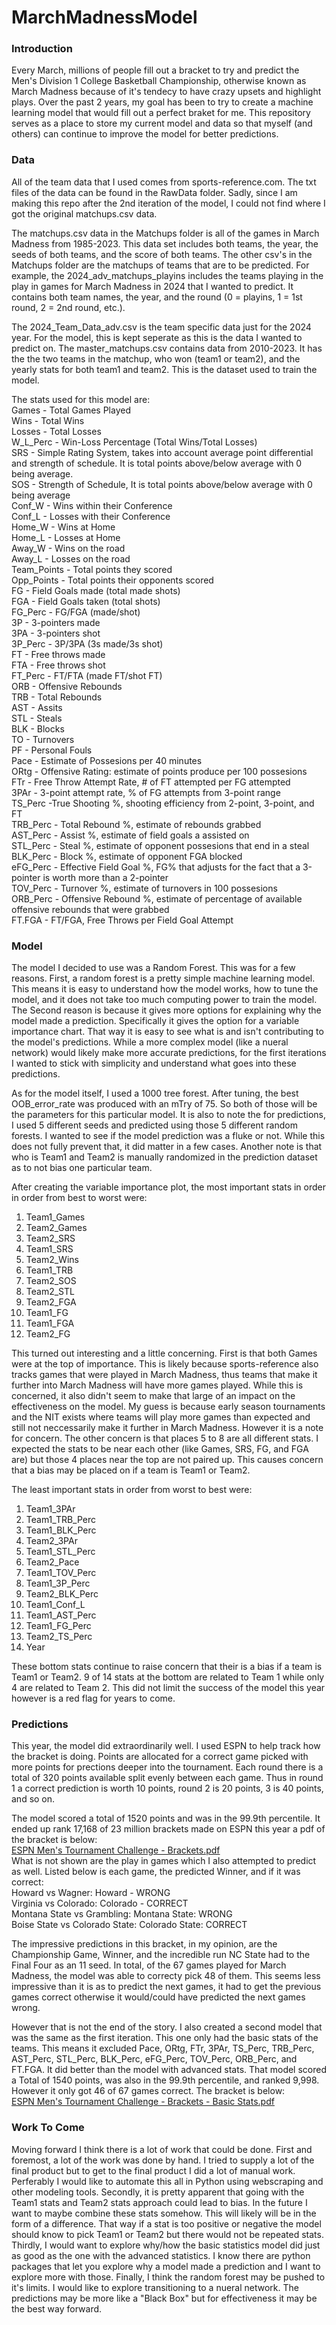 # MarchMadnessModel

### Introduction

Every March, millions of people fill out a bracket to try and predict the Men's Division 1 College Basketball Championship, otherwise known as March Madness because of it's tendecy to have crazy upsets and highlight plays. Over the past 2 years, my goal has been to try to create a machine learning model that would fill out a perfect braket for me. This repository serves as a place to store my current model and data so that myself (and others) can continue to improve the model for better predictions.

### Data
All of the team data that I used comes from sports-reference.com. The txt files of the data can be found in the RawData folder. Sadly, since I am making this repo after the 2nd iteration of the model, I could not find where I got the original matchups.csv data.

The matchups.csv data in the Matchups folder is all of the games in March Madness from 1985-2023. This data set includes both teams, the year, the seeds of both teams, and the score of both teams. The other csv's in the Matchups folder are the matchups of teams that are to be predicted. For example, the 2024_adv_matchups_playins includes the teams playing in the play in games for March Madness in 2024 that I wanted to predict. It contains both team names, the year, and the round (0 = playins, 1 = 1st round, 2 = 2nd round, etc.).

The 2024_Team_Data_adv.csv is the team specific data just for the 2024 year. For the model, this is kept seperate as this is the data I wanted to predict on.
The master_matchups.csv contains data from 2010-2023. It has the the two teams in the matchup, who won (team1 or team2), and the yearly stats for both team1 and team2. This is the dataset used to train the model.

The stats used for this model are:  
Games - Total Games Played  
Wins - Total Wins  
Losses - Total Losses  
W_L_Perc - Win-Loss Percentage (Total Wins/Total Losses)  
SRS - Simple Rating System, takes into account average point differential and strength of schedule. It is total points above/below average with 0 being average.  
SOS - Strength of Schedule, It is total points above/below average with 0 being average  
Conf_W - Wins within their Conference  
Conf_L - Losses with their Conference  
Home_W - Wins at Home  
Home_L - Losses at Home  
Away_W - Wins on the road  
Away_L - Losses on the road  
Team_Points - Total points they scored  
Opp_Points - Total points their opponents scored  
FG - Field Goals made (total made shots)  
FGA - Field Goals taken (total shots)  
FG_Perc - FG/FGA (made/shot)  
3P - 3-pointers made  
3PA - 3-pointers shot  
3P_Perc - 3P/3PA (3s made/3s shot)  
FT - Free throws made  
FTA - Free throws shot  
FT_Perc - FT/FTA (made FT/shot FT)  
ORB - Offensive Rebounds  
TRB - Total Rebounds  
AST - Assits  
STL - Steals  
BLK - Blocks  
TO - Turnovers  
PF - Personal Fouls  
Pace - Estimate of Possesions per 40 minutes  
ORtg - Offensive Rating: estimate of points produce per 100 possesions  
FTr - Free Throw Attempt Rate, # of FT attempted per FG attempted  
3PAr - 3-point attempt rate, % of FG attempts from 3-point range  
TS_Perc -True Shooting %, shooting efficiency from 2-point, 3-point, and FT  
TRB_Perc - Total Rebound %, estimate of rebounds grabbed  
AST_Perc - Assist %, estimate of field goals a assisted on   
STL_Perc - Steal %, estimate of opponent possesions that end in a steal  
BLK_Perc - Block %, estimate of opponent FGA blocked  
eFG_Perc - Effective Field Goal %, FG% that adjusts for the fact that a 3-pointer is worth more than a 2-pointer  
TOV_Perc - Turnover %, estimate of turnovers in 100 possesions  
ORB_Perc - Offensive Rebound %, estimate of percentage of available offensive rebounds that were grabbed  
FT.FGA - FT/FGA, Free Throws per Field Goal Attempt  

### Model
The model I decided to use was a Random Forest. This was for a few reasons. First, a random forest is a pretty simple machine learning model. This means it is easy to understand how the model works, how to tune the model, and it does not take too much computing power to train the model. The Second reason is because it gives more options for explaining why the model made a prediction. Specifically it gives the option for a variable importance chart. That way it is easy to see what is and isn't contributing to the model's predictions. While a more complex model (like a nueral network) would likely make more accurate predictions, for the first iterations I wanted to stick with simplicity and understand what goes into these predictions. 

As for the model itself, I used a 1000 tree forest. After tuning, the best OOB_error_rate was produced with an mTry of 75. So both of those will be the parameters for this particular model. It is also to note the for predictions, I used 5 different seeds and predicted using those 5 different random forests. I wanted to see if the model prediction was a fluke or not. While this does not fully prevent that, it did matter in a few cases. Another note is that who is Team1 and Team2 is manually randomized in the prediction dataset as to not bias one particular team.

After creating the variable importance plot, the most important stats in order in order from best to worst were:  
1) Team1_Games  
2) Team2_Games  
3) Team2_SRS  
4) Team1_SRS  
5) Team2_Wins  
6) Team1_TRB
7) Team2_SOS
8) Team2_STL
9) Team2_FGA
10) Team1_FG
11) Team1_FGA
12) Team2_FG

This turned out interesting and a little concerning. First is that both Games were at the top of importance. This is likely because sports-reference also tracks games that were played in March Madness, thus teams that make it further into March Madness will have more games played. While this is concerned, it also didn't seem to make that large of an impact on the effectiveness on the model. My guess is because early season tournaments and the NIT exists where teams will play more games than expected and still not neccessarily make it further in March Madness. However it is a note for concern. The other concern is that places 5 to 8 are all different stats. I expected the stats to be near each other (like Games, SRS, FG, and FGA are) but those 4 places near the top are not paired up. This causes concern that a bias may be placed on if a team is Team1 or Team2.

The least important stats in order from worst to best were:  
1) Team1_3PAr  
2) Team1_TRB_Perc  
3) Team1_BLK_Perc  
4) Team2_3PAr  
5) Team1_STL_Perc
6) Team2_Pace
7) Team1_TOV_Perc
8) Team1_3P_Perc
9) Team2_BLK_Perc
10) Team1_Conf_L
11) Team1_AST_Perc
12) Team1_FG_Perc
13) Team2_TS_Perc
14) Year

These bottom stats continue to raise concern that their is a bias if a team is Team1 or Team2. 9 of 14 stats at the bottom are related to Team 1 while only 4 are related to Team 2. This did not limit the success of the model this year however is a red flag for years to come. 

### Predictions
This year, the model did extraordinarily well. I used ESPN to help track how the bracket is doing. Points are allocated for a correct game picked with more points for prections deeper into the tournament. Each round there is a total of 320 points available split evenly between each game. Thus in round 1 a correct prediction is worth 10 points, round 2 is 20 points, 3 is 40 points, and so on. 

The model scored a total of 1520 points and was in the 99.9th percentile. It ended up rank 17,168 of 23 million brackets made on ESPN this year a pdf of the bracket is below:  
[ESPN Men's Tournament Challenge - Brackets.pdf](https://github.com/blokhuisryan19/MarchMadnessModel/files/14940820/ESPN.Men.s.Tournament.Challenge.-.Brackets.pdf)  
What is not shown are the play in games which I also attempted to predict as well. Listed below is each game, the predicted Winner, and if it was correct:  
Howard vs Wagner: Howard - WRONG  
Virginia vs Colorado: Colorado - CORRECT  
Montana State vs Grambling: Montana State: WRONG  
Boise State vs Colorado State: Colorado State: CORRECT  

The impressive predictions in this bracket, in my opinion, are the Championship Game, Winner, and the incredible run NC State had to the Final Four as an 11 seed. In total, of the 67 games played for March Madness, the model was able to correcty pick 48 of them. This seems less impressive than it is as to predict the next games, it had to get the previous games correct otherwise it would/could have predicted the next games wrong.

However that is not the end of the story. I also created a second model that was the same as the first iteration. This one only had the basic stats of the teams. This means it excluded Pace, ORtg, FTr, 3PAr, TS_Perc, TRB_Perc, AST_Perc, STL_Perc, BLK_Perc, eFG_Perc, TOV_Perc, ORB_Perc, and FT.FGA. It did better than the model with advanced stats. That model scored a Total of 1540 points, was also in the 99.9th percentile, and ranked 9,998. However it only got 46 of 67 games correct. The bracket is below:  
[ESPN Men's Tournament Challenge - Brackets - Basic Stats.pdf](https://github.com/blokhuisryan19/MarchMadnessModel/files/14940943/ESPN.Men.s.Tournament.Challenge.-.Brackets.-.Basic.Stats.pdf)  


### Work To Come
Moving forward I think there is a lot of work that could be done. First and foremost, a lot of the work was done by hand. I tried to supply a lot of the final product but to get to the final product I did a lot of manual work. Perferably I would like to automate this all in Python using webscraping and other modeling tools. Secondly, it is pretty apparent that going with the Team1 stats and Team2 stats approach could lead to bias. In the future I want to maybe combine these stats somehow. This will likely will be in the form of a difference. That way if a stat is too positive or negative the model should know to pick Team1 or Team2 but there would not be repeated stats. Thirdly, I would want to explore why/how the basic statistics model did just as good as the one with the advanced statistics. I know there are python packages that let you explore why a model made a prediction and I want to explore more with those. Finally, I think the random forest may be pushed to it's limits. I would like to explore  transitioning to a nueral network. The predictions may be more like a "Black Box" but for effectiveness it may be the best way forward. 




